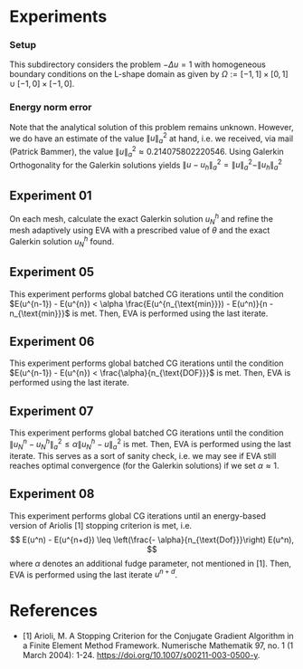 # Experiments

### Setup
This subdirectory considers the problem $- \Delta u = 1$
with homogeneous boundary conditions on the L-shape domain as given by
$\Omega := [-1, 1]\times[0, 1] \cup [-1, 0]\times[-1, 0]$.

### Energy norm error
Note that the analytical solution of this problem remains unknown.
However, we do have an estimate of the value $\| u \|_a^2$ at hand,
i.e. we received, via mail (Patrick Bammer), the value
$\| u \|_a^2 \approx 0.214075802220546$.
Using Galerkin Orthogonality for the Galerkin solutions yields
$\|u - u_h\|_a^2 = \|u\|_a^2 - \|u_h\|_a^2$

## Experiment 01
On each mesh, calculate the exact Galerkin solution $u^h_N$
and refine the mesh adaptively using EVA with a prescribed value of
$\theta$ and the exact Galerkin solution $u_N^h$ found.

## Experiment 05
This experiment performs global batched CG iterations until the condition
$E(u^{n-1}) - E(u^{n}) < \alpha \frac{E(u^{n_{\text{min}}}) - E(u^n)}{n - n_{\text{min}}}$
is met.
Then, EVA is performed using the last iterate.

## Experiment 06
This experiment performs global batched CG iterations until the condition
$E(u^{n-1}) - E(u^{n}) < \frac{\alpha}{n_{\text{DOF}}}$
is met.
Then, EVA is performed using the last iterate.

## Experiment 07
This experiment performs global batched CG iterations until the condition
$\|u_N^n - u_N^h\|_a^2 \leq \alpha \|u_N^h - u\|_a^2$
is met.
Then, EVA is performed using the last iterate.
This serves as a sort of sanity check, i.e. we may see if EVA still
reaches optimal convergence (for the Galerkin solutions) if we set $\alpha \approx 1$.

## Experiment 08
This experiment performs global CG iterations until an energy-based version
of Ariolis [1] stopping criterion is met, i.e.
$$
E(u^n) - E(u^{n+d}) \leq \left(\frac{- \alpha}{n_{\text{Dof}}}\right) E(u^n),
$$
where $\alpha$ denotes an additional fudge parameter, not mentioned in [1].
Then, EVA is performed using the last iterate $u^{n+d}$.

# References
- [1] Arioli, M.
    A Stopping Criterion for the Conjugate Gradient Algorithm
    in a Finite Element Method Framework.
    Numerische Mathematik 97, no. 1 (1 March 2004): 1-24.
    https://doi.org/10.1007/s00211-003-0500-y.